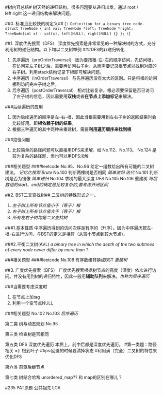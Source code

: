 #树内容总结#
树天然的递归结构，很多问题要从递归出发。通过
    root
    /  \
left    right
这一递归结构来解决问题。

##0. 标准且比较快的树定义##
(```)
 Definition for a binary tree node.
 struct TreeNode {
    int val;
    TreeNode *left;
    TreeNode *right;
    TreeNode(int x) : val(x), left(NULL), right(NULL) {}
 };
(```)


##1. 深度优先搜索（DFS）
深度优先搜索是非常常见的一种解决树的方式，充分利用树的递归结构。以下均以二叉树举例
###DFS的非递归转化
1. 先序遍历（preOrderTraversal）
    因为要按根-左-右的顺序访问，先访问根，在访问完左子树之后，需要再访问右子树，从而需要记录根节点以找到对应的右子树。利用stack结构记录下根即可解决问题。
2. 中序遍历（inOrderTraversal）
    与先序遍历没有太大的区别。只是将根的访问挪到访问完左子树之后。
3. 后序遍历（postOrderTraversal）
    相对比较复杂。根必须要保留是否已访问了左子树的信息，因此需要用**双栈**或者**在节点上添加标记**来解决。

###后续遍历的应用
1. 因为后续遍历的顺序是左-右-根，因此当根需要用到左右子树的返回结果时会比较好用。即**根依赖子树的结果**。
2. 根据三种遍历的其中两种来重建树，需要**利用遍历顺序来找到根**

###路径问题
1. 比较简单的路径问题可以直接用DFS来求解，如 No.112、No.113。 No.124 是较为复杂的路径题，但也可以用DFS求解


###相关题型
####leetcode
No.95、No.96 给定一组数给出所有可能的二叉树建法。 *记忆化搜索* *Brute*
No.100 判断两棵树是否相同 *简单递归* *迭代*
No.101 判断树是否为镜像 *简单递归*
No.104 求树的最大深度 *DFS*
No.105 No.106 重建树 *每层数组的start、end的确定是比较复杂的,要考虑开闭区间*

##2. BST二叉查找树##
二叉树的特殊形式之一。
1. *左子树上所有节点值小于（等于）根*
2. *右子树上所有节点值大于（等于）根*
3. *所有左右子树均是二叉查找树*

###1.基本性质
中序遍历得到的访问次序是有序的（升序）。因为中序遍历按左-根-右进行访问，与BST的定义是相符（从较小节点到较大节点）。

###2.平衡二叉树(AVL)
*a binary tree in which the depth of the two subtrees of every node never differ by more than 1.*


###相关题型
####leetcode
No.108 有序数组转换成BST *重建树*


##3. 广度优先搜索（BFS）
广度优先搜索根据树节点的高度（深度）依次进行访问。并没有用到树的递归特性，因此一般用**辅助队列**来解决。*也称为层序遍历*

###当需要考虑深度时
1. 在节点上加tag 
2. 利用一个空节点NULL

###相关题型
No.102 No.103 *层序遍历*







第二类 树与动态规划
No.95

第三类 检查树是否相同


第五类 DFS 深度优先遍历 本质上，前中后都是深度优先遍历。
    #第一类题：路径相关 =》根到叶子 #tips:回退的时候要清掉状态
    #利用满（完全）二叉树的特性来优化DFS

第六类 前驱后继节点

第七类 树结合哈希
unordered_map?? 和 map的区别在哪儿？

#235 PAT原题 公共祖先 LCA